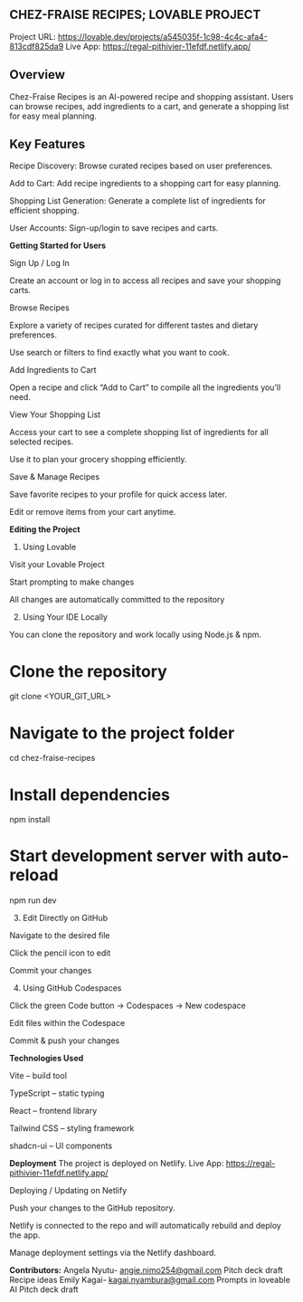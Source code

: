 ## **CHEZ-FRAISE RECIPES; LOVABLE PROJECT**

Project URL: https://lovable.dev/projects/a545035f-1c98-4c4c-afa4-813cdf825da9
Live App: https://regal-pithivier-11efdf.netlify.app/


## **Overview**

Chez-Fraise Recipes is an AI-powered recipe and shopping assistant. Users can browse recipes, add ingredients to a cart, and generate a shopping list for easy meal planning.

## **Key Features**

Recipe Discovery: Browse curated recipes based on user preferences.

Add to Cart: Add recipe ingredients to a shopping cart for easy planning.

Shopping List Generation: Generate a complete list of ingredients for efficient shopping.

User Accounts: Sign-up/login to save recipes and carts.

**Getting Started for Users**

Sign Up / Log In

Create an account or log in to access all recipes and save your shopping carts.

Browse Recipes

Explore a variety of recipes curated for different tastes and dietary preferences.

Use search or filters to find exactly what you want to cook.

Add Ingredients to Cart

Open a recipe and click “Add to Cart” to compile all the ingredients you’ll need.

View Your Shopping List

Access your cart to see a complete shopping list of ingredients for all selected recipes.

Use it to plan your grocery shopping efficiently.

Save & Manage Recipes

Save favorite recipes to your profile for quick access later.

Edit or remove items from your cart anytime.

**Editing the Project**
1. Using Lovable

Visit your Lovable Project

Start prompting to make changes

All changes are automatically committed to the repository

2. Using Your IDE Locally

You can clone the repository and work locally using Node.js & npm.

# Clone the repository
git clone <YOUR_GIT_URL>

# Navigate to the project folder
cd chez-fraise-recipes

# Install dependencies
npm install

# Start development server with auto-reload
npm run dev

3. Edit Directly on GitHub

Navigate to the desired file

Click the pencil icon to edit

Commit your changes

4. Using GitHub Codespaces

Click the green Code button → Codespaces → New codespace

Edit files within the Codespace

Commit & push your changes

**Technologies Used**

Vite – build tool

TypeScript – static typing

React – frontend library

Tailwind CSS – styling framework

shadcn-ui – UI components

**Deployment**
The project is deployed on Netlify.
Live App: https://regal-pithivier-11efdf.netlify.app/

Deploying / Updating on Netlify

Push your changes to the GitHub repository.

Netlify is connected to the repo and will automatically rebuild and deploy the app.

Manage deployment settings via the Netlify dashboard.


**Contributors:**
Angela Nyutu- angie.nimo254@gmail.com
Pitch deck draft
Recipe ideas
Emily Kagai- kagai.nyambura@gmail.com
Prompts in loveable AI
Pitch deck draft
